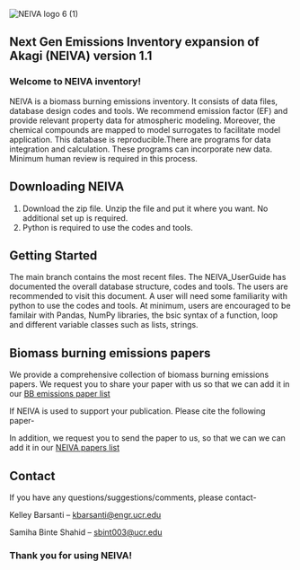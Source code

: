 ![NEIVA logo 6 (1)](https://user-images.githubusercontent.com/99386739/153535888-1af17382-a04f-4b72-a357-039171d48160.png)
## Next Gen Emissions Inventory expansion of Akagi (NEIVA) version 1.1

### Welcome to NEIVA inventory!

NEIVA is a biomass burning emissions inventory. It consists of data files, database design codes and tools. We recommend emission factor (EF) and provide relevant property data for atmospheric modeling. Moreover, the chemical compounds are mapped to model surrogates to facilitate model application. This database is reproducible.There are  programs for data integration and calculation. These programs can incorporate new data. Minimum human review is required in this process. 

## Downloading NEIVA

1) Download the zip file. Unzip the file and put it where you want. No additional set up is required. 
2) Python is required to use the codes and tools.

## Getting Started

The main branch contains the most recent files. The NEIVA_UserGuide has documented the overall database structure, codes and tools. The users are recommended to visit this document. A user will need some familiarity with python to use the codes and tools. At minimum, users are encouraged to be familair with Pandas, NumPy libraries, the bsic syntax of a function, loop and different variable classes such as lists, strings.

## Biomass burning emissions papers

We provide a comprehensive collection of biomass burning emissions papers. We request you to share your paper with us so that we can add it in our [BB emissions paper list](https://docs.google.com/spreadsheets/d/1fOjR0u-PTw9Zq8OsoOfMqCC6bINKlpRvfvY_2e1R25o/edit#gid=0)

If NEIVA is used to support your publication. Please cite the following paper-

In addition, we request you to send the paper to us, so that we can we can add it in our [NEIVA papers list](https://docs.google.com/spreadsheets/d/1uXLA59hYS1TJNgUj3USroiDX7IaCfrBNx_SZjSJkd6Q/edit#gid=0)

## Contact

If you have any questions/suggestions/comments, please contact-

Kelley Barsanti – kbarsanti@engr.ucr.edu

Samiha Binte Shahid – sbint003@ucr.edu

### Thank you for using NEIVA!
